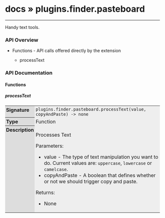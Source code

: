 # [docs](index.md) » plugins.finder.pasteboard
---

Handy text tools.

<style type="text/css">
	a { text-decoration: none; }
	a:hover { text-decoration: underline; }
	th { background-color: #DDDDDD; vertical-align: top; padding: 3px; }
	td { width: 100%; background-color: #EEEEEE; vertical-align: top; padding: 3px; }
	table { width: 100% ; border: 1px solid #0; text-align: left; }
	section > table table td { width: 0; }
</style>
<link rel="stylesheet" href="../../css/docs.css" type="text/css" media="screen" />
<h3>API Overview</h3>
<ul>
<li>Functions - API calls offered directly by the extension</li>
  <ul>
	<li><a href="#processText">processText</a></li>
  </ul>
</ul>
<h3>API Documentation</h3>
<h4 class="documentation-section">Functions</h4>
  <section id="processText">
	<h5><a href="#processText">processText</a></h5>
	<table>
	  <tr>
		<th>Signature</th>
		<td><code>plugins.finder.pasteboard.processText(value, copyAndPaste) -&gt; none</code></td>
	  </tr>
	  <tr>
		<th>Type</th>
		<td>Function</td>
	  </tr>
	  <tr>
		<th>Description</th>
		<td><p>Processes Text</p>
<p>Parameters:</p>
<ul>
<li>value - The type of text manipulation you want to do. Current values are: <code>uppercase</code>, <code>lowercase</code> or <code>camelcase</code>.</li>
<li>copyAndPaste - A boolean that defines whether or not we should trigger copy and paste.</li>
</ul>
<p>Returns:</p>
<ul>
<li>None</li>
</ul>
</td>
	  </tr>
	</table>
  </section>
